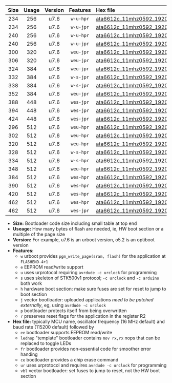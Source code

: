 |Size|Usage|Version|Features|Hex file|
|:-:|:-:|:-:|:-:|:--|
|234|256|u7.6|`w-u-hpr`|[ata6612c_11mhz0592_19200bps_ur.hex](https://raw.githubusercontent.com/stefanrueger/urboot/main/ata6612c_11mhz0592_19200bps_ur.hex)|
|234|256|u7.6|`w-u-jpr`|[ata6612c_11mhz0592_19200bps_ur_vbl.hex](https://raw.githubusercontent.com/stefanrueger/urboot/main/ata6612c_11mhz0592_19200bps_ur_vbl.hex)|
|240|256|u7.6|`w-u-hpr`|[ata6612c_11mhz0592_19200bps_lednop_ur.hex](https://raw.githubusercontent.com/stefanrueger/urboot/main/ata6612c_11mhz0592_19200bps_lednop_ur.hex)|
|240|256|u7.6|`w-u-jpr`|[ata6612c_11mhz0592_19200bps_lednop_ur_vbl.hex](https://raw.githubusercontent.com/stefanrueger/urboot/main/ata6612c_11mhz0592_19200bps_lednop_ur_vbl.hex)|
|300|320|u7.6|`weu-jpr`|[ata6612c_11mhz0592_19200bps_ee_ur_vbl.hex](https://raw.githubusercontent.com/stefanrueger/urboot/main/ata6612c_11mhz0592_19200bps_ee_ur_vbl.hex)|
|306|320|u7.6|`weu-jpr`|[ata6612c_11mhz0592_19200bps_ee_lednop_ur_vbl.hex](https://raw.githubusercontent.com/stefanrueger/urboot/main/ata6612c_11mhz0592_19200bps_ee_lednop_ur_vbl.hex)|
|324|384|u7.6|`weu-jpr`|[ata6612c_11mhz0592_19200bps_ee_lednop_fr_ur_vbl.hex](https://raw.githubusercontent.com/stefanrueger/urboot/main/ata6612c_11mhz0592_19200bps_ee_lednop_fr_ur_vbl.hex)|
|332|384|u7.6|`w-s-jpr`|[ata6612c_11mhz0592_19200bps_vbl.hex](https://raw.githubusercontent.com/stefanrueger/urboot/main/ata6612c_11mhz0592_19200bps_vbl.hex)|
|338|384|u7.6|`w-s-jpr`|[ata6612c_11mhz0592_19200bps_lednop_vbl.hex](https://raw.githubusercontent.com/stefanrueger/urboot/main/ata6612c_11mhz0592_19200bps_lednop_vbl.hex)|
|352|384|u7.6|`weu-jpr`|[ata6612c_11mhz0592_19200bps_ee_lednop_fr_ce_ur_vbl.hex](https://raw.githubusercontent.com/stefanrueger/urboot/main/ata6612c_11mhz0592_19200bps_ee_lednop_fr_ce_ur_vbl.hex)|
|388|448|u7.6|`wes-jpr`|[ata6612c_11mhz0592_19200bps_ee_vbl.hex](https://raw.githubusercontent.com/stefanrueger/urboot/main/ata6612c_11mhz0592_19200bps_ee_vbl.hex)|
|394|448|u7.6|`wes-jpr`|[ata6612c_11mhz0592_19200bps_ee_lednop_vbl.hex](https://raw.githubusercontent.com/stefanrueger/urboot/main/ata6612c_11mhz0592_19200bps_ee_lednop_vbl.hex)|
|424|448|u7.6|`wes-jpr`|[ata6612c_11mhz0592_19200bps_ee_lednop_fr_vbl.hex](https://raw.githubusercontent.com/stefanrueger/urboot/main/ata6612c_11mhz0592_19200bps_ee_lednop_fr_vbl.hex)|
|296|512|u7.6|`weu-hpr`|[ata6612c_11mhz0592_19200bps_ee_ur.hex](https://raw.githubusercontent.com/stefanrueger/urboot/main/ata6612c_11mhz0592_19200bps_ee_ur.hex)|
|302|512|u7.6|`weu-hpr`|[ata6612c_11mhz0592_19200bps_ee_lednop_ur.hex](https://raw.githubusercontent.com/stefanrueger/urboot/main/ata6612c_11mhz0592_19200bps_ee_lednop_ur.hex)|
|320|512|u7.6|`weu-hpr`|[ata6612c_11mhz0592_19200bps_ee_lednop_fr_ur.hex](https://raw.githubusercontent.com/stefanrueger/urboot/main/ata6612c_11mhz0592_19200bps_ee_lednop_fr_ur.hex)|
|328|512|u7.6|`w-s-hpr`|[ata6612c_11mhz0592_19200bps.hex](https://raw.githubusercontent.com/stefanrueger/urboot/main/ata6612c_11mhz0592_19200bps.hex)|
|334|512|u7.6|`w-s-hpr`|[ata6612c_11mhz0592_19200bps_lednop.hex](https://raw.githubusercontent.com/stefanrueger/urboot/main/ata6612c_11mhz0592_19200bps_lednop.hex)|
|348|512|u7.6|`weu-hpr`|[ata6612c_11mhz0592_19200bps_ee_lednop_fr_ce_ur.hex](https://raw.githubusercontent.com/stefanrueger/urboot/main/ata6612c_11mhz0592_19200bps_ee_lednop_fr_ce_ur.hex)|
|384|512|u7.6|`wes-hpr`|[ata6612c_11mhz0592_19200bps_ee.hex](https://raw.githubusercontent.com/stefanrueger/urboot/main/ata6612c_11mhz0592_19200bps_ee.hex)|
|390|512|u7.6|`wes-hpr`|[ata6612c_11mhz0592_19200bps_ee_lednop.hex](https://raw.githubusercontent.com/stefanrueger/urboot/main/ata6612c_11mhz0592_19200bps_ee_lednop.hex)|
|420|512|u7.6|`wes-hpr`|[ata6612c_11mhz0592_19200bps_ee_lednop_fr.hex](https://raw.githubusercontent.com/stefanrueger/urboot/main/ata6612c_11mhz0592_19200bps_ee_lednop_fr.hex)|
|462|512|u7.6|`wes-hpr`|[ata6612c_11mhz0592_19200bps_ee_lednop_fr_ce.hex](https://raw.githubusercontent.com/stefanrueger/urboot/main/ata6612c_11mhz0592_19200bps_ee_lednop_fr_ce.hex)|
|462|512|u7.6|`wes-jpr`|[ata6612c_11mhz0592_19200bps_ee_lednop_fr_ce_vbl.hex](https://raw.githubusercontent.com/stefanrueger/urboot/main/ata6612c_11mhz0592_19200bps_ee_lednop_fr_ce_vbl.hex)|

- **Size:** Bootloader code size including small table at top end
- **Useage:** How many bytes of flash are needed, ie, HW boot section or a multiple of the page size
- **Version:** For example, u7.6 is an urboot version, o5.2 is an optiboot version
- **Features:**
  + `w` urboot provides `pgm_write_page(sram, flash)` for the application at `FLASHEND-4+1`
  + `e` EEPROM read/write support
  + `u` uses urprotocol requiring `avrdude -c urclock` for programming
  + `s` uses skeleton of STK500v1 protocol; `-c urclock` and `-c arduino` both work
  + `h` hardware boot section: make sure fuses are set for reset to jump to boot section
  + `j` vector bootloader: uploaded applications *need to be patched externally*, eg, using `avrdude -c urclock`
  + `p` bootloader protects itself from being overwritten
  + `r` preserves reset flags for the application in the register R2
- **Hex file:** typically MCU name, oscillator frequency (16 MHz default) and baud rate (115200 default) followed by
  + `ee` bootloader supports EEPROM read/write
  + `lednop` "template" bootloader contains `mov rx,rx` nops that can be replaced to toggle LEDs
  + `fr` bootloader provides non-essential code for smoother error handing
  + `ce` bootloader provides a chip erase command
  + `ur` uses urprotocol and requires `avrdude -c urclock` for programming
  + `vbl` vector bootloader: set fuses to jump to reset, not the HW boot section
